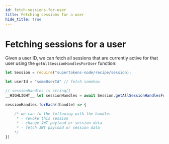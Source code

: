 ```yaml
---
id: fetch-sessions-for-user
title: Fetching sessions for a user
hide_title: true
---
```


<!-- COPY DOCS -->
<!-- ./session/docs/common-customizations/sessions/fetch-sessions-for-user.md -->

# Fetching sessions for a user

Given a user ID, we can fetch all sessions that are currently active for that user using the `getAllSessionHandlesForUser` function:

<!--DOCUSAURUS_CODE_TABS-->
<!--NodeJS-->
```js
let Session = require("supertokens-node/recipe/session);

let userId = "someUserId" // fetch somehow

// sessionHandles is string[]
__HIGHLIGHT__ let sessionHandles = await Session.getAllSessionHandlesForUser(userId); __END_HIGHLIGHT__

sessionHandles.forEach((handle) => {

    /* we can fo the following with the handle:
     * - revoke this session
     * - change JWT payload or session data
     * - fetch JWT payload or session data
    */
})
```
<!--END_DOCUSAURUS_CODE_TABS-->
